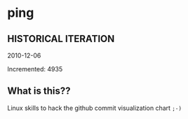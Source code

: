 # ping

## HISTORICAL ITERATION
2010-12-06

Incremented: 4935

## What is this?? 
Linux skills to hack the github commit visualization chart `;-)`
